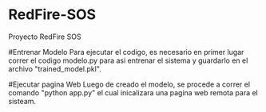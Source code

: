 # RedFire-SOS
Proyecto RedFire SOS

#Entrenar Modelo
Para ejecutar el codigo, es necesario en primer lugar correr el codigo modelo.py para asi entrenar el sistema y guardarlo en el archivo "trained_model.pkl".

#Ejecutar pagina Web
Luego de creado el modelo, se procede a correr el comando "python app.py" el cual inicalizara una pagina web remota para el sisteam.
